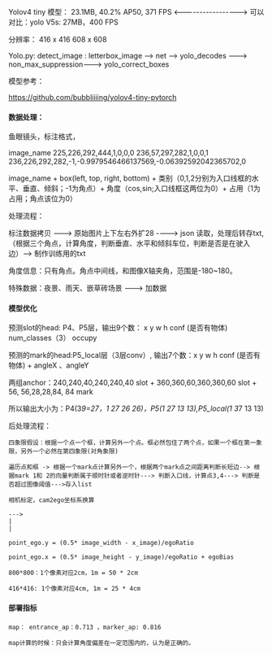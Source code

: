 
Yolov4  tiny 模型： 23.1MB,  40.2% AP50, 371 FPS   <----------------->   可以对比：yolo  V5s: 27MB，400 FPS

分辨率： 416 x  416  608 x 608 

Yolo.py:
detect_image :   letterbox_image  --> net --> yolo_decodes ---> non_max_suppression---> yolo_correct_boxes

模型参考：

https://github.com/bubbliiiing/yolov4-tiny-pytorch


#### 数据处理：

鱼眼镜头，标注格式， 

image_name 225,226,292,444,1,0,0,0  236,57,297,282,1,0,0,1 236,226,292,282,-1,-0.9979546466137569,-0.06392592042365702,0 

image_name + box(left, top, right, bottom) + 类别（0,1,2分别为入口线框的水平、垂直、倾斜；-1为角点）+ 角度（cos,sin;入口线框这两位为0）+  占用（1为占用；角点该位为0）

处理流程：

标注数据拷贝  ---> 原始图片上下左右外扩28 ----> json 读取，处理后转存txt,（根据三个角点，计算角度，判断垂直、水平和倾斜车位，判断是否是在驶入边）--> 制作训练用的txt

角度信息：只有角点。角点中间线，和图像X轴夹角，范围是-180~180。

特殊数据：夜景、雨天、嵌草砖场景 ---> 加数据

#### 模型优化

预测slot的head: P4、P5层，输出9个数： x y w h  conf (是否有物体) num_classes（3） occupy
	
预测的mark的head:P5_local层（3层conv）, 输出7个数：x  y  w  h  conf (是否有物体) + angleX 、angleY

两组anchor：240,240,40,240,240,40 slot  +   360,360,60,360,360,60 slot +  56, 56,28,28,84, 84 mark

所以输出大小为：P4(3*9=27，1 27 26 26)，P5(1 27 13 13),P5_local(1 3*7 13 13)

后处理流程：
	
	四象限假设：根据一个点一个框，计算另外一个点。框必然包住了两个点，如果一个框在第一象限，另外一个必然在第四象限(对角象限)

	遍历点和框 -> 根据一个mark点计算另外一个，根据两个mark点之间距离判断长短边--> 根据mark 1和 2的向量判断属于顺时针或者逆时针---> 判断入口线，计算点3,4---> 判断是否超过图像阈值--->存入list
	
	相机标定，cam2ego坐标系换算
	
	--->   
	|
	|
	
	point_ego.y = (0.5* image_width - x_image)/egoRatio
	
	point_ego.x = (0.5* image_height - y_image)/egoRatio + egoBias
	
	800*800：1个像素对应2cm，1m = 50 * 2cm

	416*416: 1个像素对应4cm, 1m = 25 * 4cm

#### 部署指标
	
	map： entrance_ap：0.713 ，marker_ap: 0.816
	
	map计算的时候：只会计算角度偏差在一定范围内的，认为是正确的。
	







